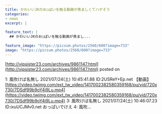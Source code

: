 ```yaml
---
title: かわいいJKのお○ぱいを触る動画が羨ましくてハゲそう
categories:
- news
excerpt: |
  
feature_text: |
  ## かわいいJKのお○ぱいを触る動画が羨まし...
  
feature_image: "https://picsum.photos/2560/600?image=733"
image: "https://picsum.photos/2560/600?image=733"
---
```


[http://vipsister23.com/archives/9861147.html](http://vipsister23.com/archives/9861147.html)
posted on 

<!--more-->

1: 風吹けば名無し 2021/07/24(土) 10:45:41.88 ID:2USReY+Ep.net 【動画】[https://video.twimg.com/ext_tw_video/1417002382580359168/pu/vid/720x730/7DSdf99b9oY4i9Lu.mp4](https://video.twimg.com/ext_tw_video/1417002382580359168/pu/vid/720x730/7DSdf99b9oY4i9Lu.mp4) 3: 風吹けば名無し 2021/07/24(土) 10:46:07.23 ID:ixuUCJMv0.net おっぱいでけえ 4: 風吹...
